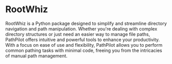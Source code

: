 
# RootWhiz

RootWhiz is a Python package designed to simplify and streamline directory navigation and path manipulation. Whether you're dealing with complex directory structures or just need an easier way to manage file paths, PathPilot offers intuitive and powerful tools to enhance your productivity. With a focus on ease of use and flexibility, PathPilot allows you to perform common pathing tasks with minimal code, freeing you from the intricacies of manual path management.
